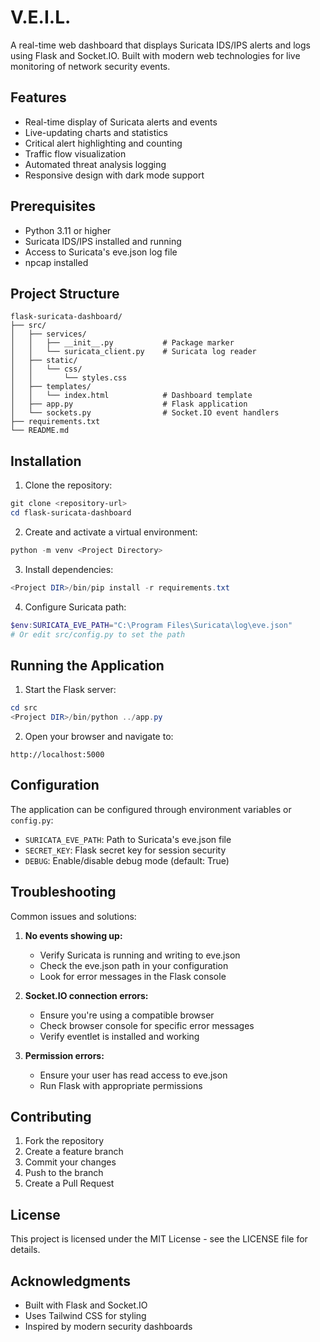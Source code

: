 # V.E.I.L.

A real-time web dashboard that displays Suricata IDS/IPS alerts and logs using Flask and Socket.IO. Built with modern web technologies for live monitoring of network security events.

## Features

- Real-time display of Suricata alerts and events
- Live-updating charts and statistics
- Critical alert highlighting and counting
- Traffic flow visualization
- Automated threat analysis logging
- Responsive design with dark mode support

## Prerequisites

- Python 3.11 or higher
- Suricata IDS/IPS installed and running
- Access to Suricata's eve.json log file
- npcap installed

## Project Structure

```
flask-suricata-dashboard/
├── src/
│   ├── services/
│   │   ├── __init__.py           # Package marker
│   │   └── suricata_client.py    # Suricata log reader
│   ├── static/
│   │   └── css/
│   │       └── styles.css
│   ├── templates/
│   │   └── index.html            # Dashboard template
│   ├── app.py                    # Flask application
│   └── sockets.py                # Socket.IO event handlers
├── requirements.txt
└── README.md
```

## Installation

1. Clone the repository:
```powershell
git clone <repository-url>
cd flask-suricata-dashboard
```

2. Create and activate a virtual environment:
```powershell
python -m venv <Project Directory>
```

3. Install dependencies:
```powershell
<Project DIR>/bin/pip install -r requirements.txt
```

4. Configure Suricata path:
```powershell
$env:SURICATA_EVE_PATH="C:\Program Files\Suricata\log\eve.json"
# Or edit src/config.py to set the path
```

## Running the Application

1. Start the Flask server:
```powershell
cd src
<Project DIR>/bin/python ../app.py
```

2. Open your browser and navigate to:
```
http://localhost:5000
```

## Configuration

The application can be configured through environment variables or `config.py`:

- `SURICATA_EVE_PATH`: Path to Suricata's eve.json file
- `SECRET_KEY`: Flask secret key for session security
- `DEBUG`: Enable/disable debug mode (default: True)

## Troubleshooting

Common issues and solutions:

1. **No events showing up:**
   - Verify Suricata is running and writing to eve.json
   - Check the eve.json path in your configuration
   - Look for error messages in the Flask console

2. **Socket.IO connection errors:**
   - Ensure you're using a compatible browser
   - Check browser console for specific error messages
   - Verify eventlet is installed and working

3. **Permission errors:**
   - Ensure your user has read access to eve.json
   - Run Flask with appropriate permissions

## Contributing

1. Fork the repository
2. Create a feature branch
3. Commit your changes
4. Push to the branch
5. Create a Pull Request

## License

This project is licensed under the MIT License - see the LICENSE file for details.

## Acknowledgments

- Built with Flask and Socket.IO
- Uses Tailwind CSS for styling
- Inspired by modern security dashboards
